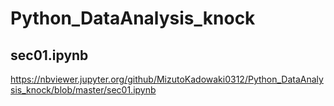 # Python_DataAnalysis_knock

## sec01.ipynb

https://nbviewer.jupyter.org/github/MizutoKadowaki0312/Python_DataAnalysis_knock/blob/master/sec01.ipynb